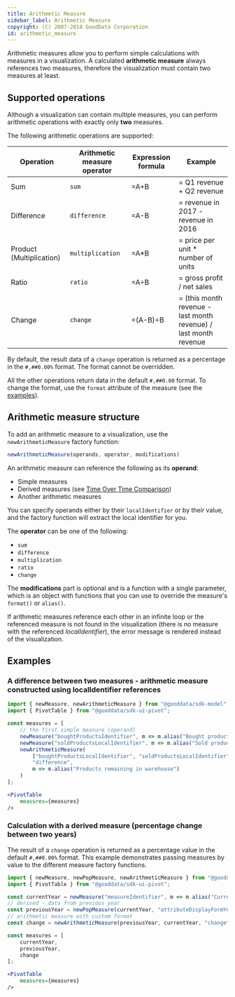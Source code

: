 ```yaml
---
title: Arithmetic Measure
sidebar_label: Arithmetic Measure
copyright: (C) 2007-2018 GoodData Corporation
id: arithmetic_measure
---
```


Arithmetic measures allow you to perform simple calculations with measures in a visualization.
A calculated **arithmetic measure** always references two measures, therefore the visualization must contain two measures at least.

## Supported operations

Although a visualization can contain multiple measures, you can perform arithmetic operations with exactly only **two** measures.

The following arithmetic operations are supported:

| Operation | Arithmetic measure operator | Expression formula | Example
|--- |---|---|---
| Sum | `sum` | =A+B | = Q1 revenue + Q2 revenue
| Difference | `difference` | =A-B | = revenue in 2017 - revenue in 2016
| Product (Multiplication) | `multiplication` |  =A*B | = price per unit * number of units
| Ratio | `ratio` |  =A÷B | = gross profit / net sales
| Change | `change` |  =(A-B)÷B | = (this month revenue - last month revenue) / last month revenue

By default, the result data of a `change` operation is returned as a percentage in the `#,##0.00%` format. The format cannot be overridden.

All the other operations return data in the default `#,##0.00` format.
To change the format, use the `format` attribute of the measure (see the [examples](#examples)).

## Arithmetic measure structure

To add an arithmetic measure to a visualization, use the `newArithmeticMeasure` factory function:

```javascript
newArithmeticMeasure(operands, operator, modifications)
```

An arithmetic measure can reference the following as its **operand**:
* Simple measures
* Derived measures (see [Time Over Time Comparison](../../add_interactivity/time_over_time/))
* Another arithmetic measures

You can specify operands either by their `localIdentifier` or by their value, and the factory function will extract
the local identifier for you.

The **operator** can be one of the following:
* `sum`
* `difference`
* `multiplication`
* `ratio`
* `change`

The **modifications** part is optional and is a function with a single parameter, which is an object with functions that you can use to override the measure's `format()` or `alias()`.

If arithmetic measures reference each other in an infinite loop or the referenced measure is not found in the visualization (there is no measure with the referenced *localIdentifier*), the error message is rendered instead of the visualization.

## Examples

### A difference between two measures - arithmetic measure constructed using localIdentifier references

````jsx harmony
import { newMeasure, newArithmeticMeasure } from "@gooddata/sdk-model";
import { PivotTable } from "@gooddata/sdk-ui-pivot";

const measures = [
    // the first simple measure (operand)
    newMeasure("boughtProductsIdentifier", m => m.alias("Bought products from supplier")),
    newMeasure("soldProductsLocalIdentifier", m => m.alias("Sold products to customers")),
    newArithmeticMeasure(
        ["boughtProductsLocalIdentifier", "soldProductsLocalIdentifier"],
        "difference",
        m => m.alias("Products remaining in warehouse")
    )
];

<PivotTable
    measures={measures}
/>
````

### Calculation with a derived measure (percentage change between two years)

The result of a `change` operation is returned as a percentage value in the default `#,##0.00%` format. This example
demonstrates passing measures by value to the different measure factory functions.

```jsx harmony
import { newMeasure, newPopMeasure, newArithmeticMeasure } from "@gooddata/sdk-model";
import { PivotTable } from "@gooddata/sdk-ui-pivot";

const currentYear = newMeasure("measureIdentifier", m => m.alias("Current Year"));
// derived - data from previous year
const previousYear = newPopMeasure(currentYear, "attributeDisplayFormYearIdentifier", m => m.alias("Previous Year"));
// arithmetic measure with custom format
const change = newArithmeticMeasure(previousYear, currentYear, "change", m => m.alias("Change between years").format("$#,#0.0%"));

const measures = [
    currentYear,
    previousYear,
    change
];

<PivotTable
    measures={measures}
/>
```
